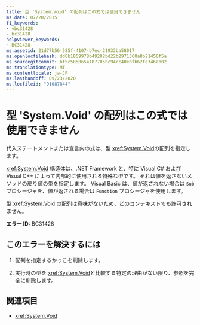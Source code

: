 ```yaml
---
title: 型 'System.Void' の配列はこの式では使用できません
ms.date: 07/20/2015
f1_keywords:
- vbc31428
- bc31428
helpviewer_keywords:
- BC31428
ms.assetid: 21d77b56-585f-4107-b7ec-21933ba58017
ms.openlocfilehash: dd0b1859978b49282bd22b2971360a8b21450f5a
ms.sourcegitcommit: bf5c5850654187705bc94cc40ebfb62fe346ab02
ms.translationtype: MT
ms.contentlocale: ja-JP
ms.lasthandoff: 09/23/2020
ms.locfileid: "91087844"
---
```

# <a name="arrays-of-type-systemvoid-are-not-allowed-in-this-expression"></a>型 'System.Void' の配列はこの式では使用できません

代入ステートメントまたは宣言内の式は、型 <xref:System.Void>の配列を指定します。  
  
 <xref:System.Void> 構造体は、.NET Framework と、特に Visual C# および Visual C++ によって内部的に使用される特殊な型です。 それは値を返さないメソッドの戻り値の型を指定します。 Visual Basic は、値が返されない場合は `Sub` プロシージャを、値が返される場合は `Function` プロシージャを使用します。  
  
 型 <xref:System.Void> の配列は意味がないため、どのコンテキストでも許可されません。  
  
 **エラー ID:** BC31428  
  
## <a name="to-correct-this-error"></a>このエラーを解決するには  
  
1. 配列を指定するかっこを削除します。  
  
2. 実行時の型を <xref:System.Void>と比較する特定の理由がない限り、参照を完全に削除します。  
  
## <a name="see-also"></a>関連項目

- <xref:System.Void>
